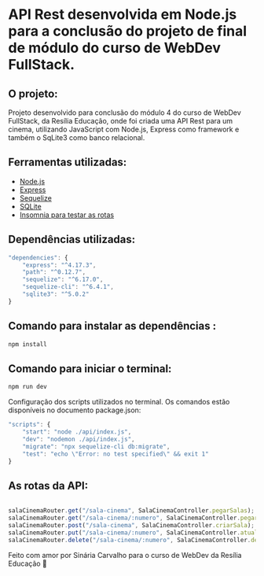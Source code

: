 <h1> API Rest desenvolvida em Node.js para a conclusão do projeto de final de módulo do curso de WebDev FullStack.
 </h1>

<h2>O projeto:</h2>

<p> Projeto desenvolvido para conclusão do módulo 4 do curso de WebDev FullStack, da Resília Educação, onde foi criada uma API Rest para um cinema, utilizando JavaScript com Node.js, Express como framework e também o SqLite3 como banco relacional.
</p>

<h2>Ferramentas utilizadas:</h2>

- [Node.js](https://nodejs.org/en/docs/)
- [Express](https://expressjs.com/)
- [Sequelize](https://sequelize.org/)
- [SQLite](https://www.sqlite.org/docs.html)
- [Insomnia para testar as rotas](https://docs.insomnia.rest/)

<h2>Dependências utilizadas:</h2>

```js
"dependencies": {
    "express": "^4.17.3",
    "path": "^0.12.7",
    "sequelize": "^6.17.0",
    "sequelize-cli": "^6.4.1",
    "sqlite3": "^5.0.2"
}
```
<h2> Comando para instalar as dependências :</h2>

```js
npm install
```

<h2>Comando para iniciar o terminal:</h2>

```js
npm run dev
```

Configuração dos scripts utilizados no terminal. Os comandos estão disponíveis no documento package.json: </p>

```js
"scripts": {
    "start": "node ./api/index.js",
    "dev": "nodemon ./api/index.js",
    "migrate": "npx sequelize-cli db:migrate",
    "test": "echo \"Error: no test specified\" && exit 1"
}
```


<h2>As rotas da API:</h2>

```js

salaCinemaRouter.get("/sala-cinema", SalaCinemaController.pegarSalas);
salaCinemaRouter.get("/sala-cinema/:numero", SalaCinemaController.pegarSalaPorNumero);
salaCinemaRouter.post("/sala-cinema", SalaCinemaController.criarSala);
salaCinemaRouter.put("/sala-cinema/:numero", SalaCinemaController.atualizarSala);
salaCinemaRouter.delete("/sala-cinema/:numero", SalaCinemaController.deletarSala);

```
Feito com amor por Sinária Carvalho para o curso de WebDev da Resília Educação 💛
